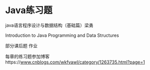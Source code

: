 # Java练习题

java语言程序设计与数据结构（基础篇）梁勇

Introduction to Java Programming and Data Structures

部分课后题 作业

每章的练习题参加博客https://www.cnblogs.com/wkfvawl/category/1263735.html?page=1

